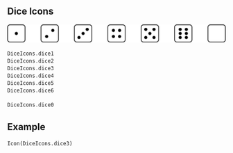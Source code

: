
## Dice Icons

![Preview](preview.png)

```dart
DiceIcons.dice1
DiceIcons.dice2
DiceIcons.dice3
DiceIcons.dice4
DiceIcons.dice5
DiceIcons.dice6

DiceIcons.dice0
```

## Example
```
Icon(DiceIcons.dice3)
```
